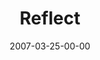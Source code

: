 ---
layout: message
category: message
series: "Kingdom"
title: "Reflect"
date: 2007-03-25-00-00
message_id: 26
audio: "http://s3.amazonaws.com/crossroads-media/media/legacy/mp3/Kingdom_06_Reflect_03-25-07_Tome.mp3"
audio-duration: "36:04"
explicit: "N"
---